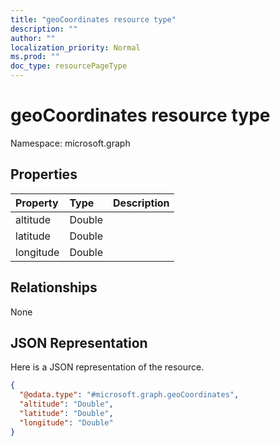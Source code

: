 ```yaml
---
title: "geoCoordinates resource type"
description: ""
author: ""
localization_priority: Normal
ms.prod: ""
doc_type: resourcePageType
---
```


# geoCoordinates resource type


Namespace: microsoft.graph



## Properties
|Property|Type|Description|
|:---|:---|:---|
|altitude|Double||
|latitude|Double||
|longitude|Double||

## Relationships
None

## JSON Representation
Here is a JSON representation of the resource.
<!-- {
  "blockType": "resource",
  "@odata.type": "microsoft.graph.geoCoordinates"
}
-->
``` json
{
  "@odata.type": "#microsoft.graph.geoCoordinates",
  "altitude": "Double",
  "latitude": "Double",
  "longitude": "Double"
}
```


